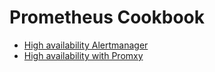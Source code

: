 # Prometheus Cookbook

-  [High availability Alertmanager](ha-alertmanager/)
-  [High availability with Promxy](ha-with-promxy/)

